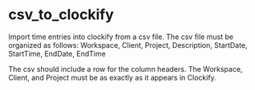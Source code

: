 # csv_to_clockify

Import time entries into clockify from a csv file.  The csv file must be organized as follows:
Workspace, Client, Project, Description, StartDate, StartTime, EndDate, EndTime

The csv should include a row for the column headers.  The Workspace, Client, and Project must be as exactly as it appears in Clockify.
